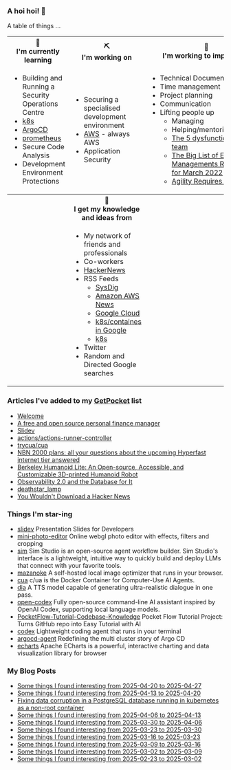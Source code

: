 ### A hoi hoi! 👋

A table of things ...

<table>
    <tr>
        <th>🌱<br/>I'm currently learning</th>
        <th>⛏<br/> I'm working on</th>
        <th>🚧<br/>I'm working to improve on</th>
    </tr>
    <tr>
        <td>
            <ul>
                <li>Building and Running a Security Operations Centre</li>
                <li><a href="https://kubernetes.io/">k8s</a></li>
                <li><a href="https://argoproj.github.io/">ArgoCD</a></li>
                <li><a href="https://prometheus.io/">prometheus</a></li>
                <li>Secure Code Analysis</li>
                <li>Development Environment Protections</li>
            </ul>
        </td>
        <td>
            <ul>
                <li>Securing a specialised development environment</li>
                <li><a href="https://aws.amazon.com/">AWS</a> - always AWS</li>
                <li>Application Security</li>
            </ul>
        </td>
        <td>
            <ul>
                <li>Technical Documentation</li>
                <li>Time management</li>
                <li>Project planning</li>
                <li>Communication</li>
                <li>Lifting people up
                    <ul>
                      <li>Managing</li>
                      <li>Helping/mentoring/coaching</li>
                      <li><a href="https://valid.com/5-dysfunctions-of-a-team/">The 5 dysfunctions of a team</a></li>
                      <li><a href="https://practicallyleading.dev/the-big-list-of-engineering-management-resources-march-2022">The Big List of Engineering Managements Resources - for March 2022</a></li>
                      <li><a href="https://www.industriallogic.com/blog/agility-requires-balance/">Agility Requires Balance</a></li>
                    </ul>
                </li>
            </ul>
        </td>
    </tr>
    <tr>
        <th>&nbsp;</th>
        <th>🏫<br/>I get my knowledge and ideas from</th>
        <th>&nbsp;</th>
    </tr>
    <tr>
        <td>&nbsp;</td>
        <td>
            <ul>
                <li>My network of friends and professionals</li>
                <li>Co-workers</li>
                <li><a href="https://news.ycombinator.com/">HackerNews</a></li>
                <li>RSS Feeds
                    <ul>
                        <li><a href="http://fetchrss.com/rss/5b4e9e358a93f8cc058b4567960404014.xml">SysDig</a></li>
                        <li><a href="https://aws.amazon.com/new/feed/">Amazon AWS News</a></li>
                        <li><a href="https://cloudblog.withgoogle.com/rss/">Google Cloud</a></li>
                        <li><a href="https://cloudblog.withgoogle.com/products/containers-kubernetes/rss/">k8s/containes in Google</a></li>
                        <li><a href="https://kubernetes.io/feed.xml">k8s</a></li>
                    </ul>
                </li>
                <li>Twitter</li>
                <li>Random and Directed Google searches</li>
            </ul>
        </td>
        <td>&nbsp;</td>
    </tr>
</table>

### Articles I've added to my [GetPocket](https://getpocket.com/) list

* [Welcome](https://www.learn-c.org)
* [A free and open source personal finance manager](https://www.firefly-iii.org/)
* [Slidev](https://sli.dev/)
* [actions/actions-runner-controller](https://github.com/actions/actions-runner-controller)
* [trycua/cua](https://github.com/trycua/cua)
* [NBN 2000 plans: all your questions about the upcoming Hyperfast internet tier answered](https://www.techradar.com/computing/wi-fi-broadband/best-nbn-2000-plans)
* [Berkeley Humanoid Lite: An Open-source, Accessible, and Customizable 3D-printed Humanoid Robot](https://lite.berkeley-humanoid.org/)
* [Observability 2.0 and the Database for It](https://greptime.com/blogs/2025-04-25-greptimedb-observability2-new-database)
* [deathstar_lamp](https://gitlab.com/sephalon/deathstar_lamp)
* [You Wouldn't Download a Hacker News](https://www.jasonthorsness.com/25)

### Things I'm star-ing

* [slidev](https://github.com/slidevjs/slidev)
  Presentation Slides for Developers
* [mini-photo-editor](https://github.com/xdadda/mini-photo-editor)
  Online webgl photo editor with effects, filters and cropping
* [sim](https://github.com/simstudioai/sim)
  Sim Studio is an open-source agent workflow builder. Sim Studio's interface is a lightweight, intuitive way to quickly build and deploy LLMs that connect with your favorite tools.
* [mazanoke](https://github.com/civilblur/mazanoke)
  A self-hosted local image optimizer that runs in your browser.
* [cua](https://github.com/trycua/cua)
  c/ua is the Docker Container for Computer-Use AI Agents.
* [dia](https://github.com/nari-labs/dia)
  A TTS model capable of generating ultra-realistic dialogue in one pass.
* [open-codex](https://github.com/codingmoh/open-codex)
  Fully open-source command-line AI assistant inspired by OpenAI Codex, supporting local language models.
* [PocketFlow-Tutorial-Codebase-Knowledge](https://github.com/The-Pocket/PocketFlow-Tutorial-Codebase-Knowledge)
  Pocket Flow Tutorial Project: Turns GitHub repo into Easy Tutorial with AI
* [codex](https://github.com/openai/codex)
  Lightweight coding agent that runs in your terminal
* [argocd-agent](https://github.com/argoproj-labs/argocd-agent)
  Redefining the multi cluster story of Argo CD
* [echarts](https://github.com/apache/echarts)
  Apache ECharts is a powerful, interactive charting and data visualization library for browser

### My Blog Posts

* [Some things I found interesting from 2025-04-20 to 2025-04-27](https://pgmac.net.au/last-week/2025/04/27/interesting-last-week.html)
* [Some things I found interesting from 2025-04-13 to 2025-04-20](https://pgmac.net.au/last-week/2025/04/20/interesting-last-week.html)
* [Fixing data corruption in a PostgreSQL database running in kubernetes as a non-root container](https://pgmac.net.au/tech/2025/04/19/bitnami-postgresql-corrupt-data-fix.html)
* [Some things I found interesting from 2025-04-06 to 2025-04-13](https://pgmac.net.au/last-week/2025/04/13/interesting-last-week.html)
* [Some things I found interesting from 2025-03-30 to 2025-04-06](https://pgmac.net.au/last-week/2025/04/06/interesting-last-week.html)
* [Some things I found interesting from 2025-03-23 to 2025-03-30](https://pgmac.net.au/last-week/2025/03/30/interesting-last-week.html)
* [Some things I found interesting from 2025-03-16 to 2025-03-23](https://pgmac.net.au/last-week/2025/03/23/interesting-last-week.html)
* [Some things I found interesting from 2025-03-09 to 2025-03-16](https://pgmac.net.au/last-week/2025/03/16/interesting-last-week.html)
* [Some things I found interesting from 2025-03-02 to 2025-03-09](https://pgmac.net.au/last-week/2025/03/09/interesting-last-week.html)
* [Some things I found interesting from 2025-02-23 to 2025-03-02](https://pgmac.net.au/last-week/2025/03/02/interesting-last-week.html)
